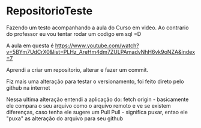 # RepositorioTeste
 Fazendo um testo acompanhando a aula do Curso em video.
 Ao contrario do professor eu vou tentar rodar um codigo em sql =D

 A aula em questa é https://www.youtube.com/watch?v=5BYm7UdCrX0&list=PLHz_AreHm4dm7ZULPAmadvNhH6vk9oNZA&index=7

 Aprendi a criar um repositorio, alterar e fazer um commit.


Fiz mais uma alteração para testar o versionamento, foi feito direto pelo github na internet

Nessa ultima alteração entendi a aplicação do:
    fetch origin  - basicamente ele compara o seu arquivo como o arquivo remoto e ve se existem diferenças, caso tenha ele sugere um Pull
    Pull - significa puxar, entao ele "puxa" as alteração do arquivo para seu github
